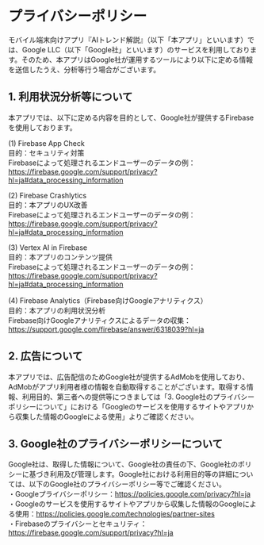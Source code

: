 # プライバシーポリシー
モバイル端末向けアプリ『AIトレンド解説』（以下「本アプリ」といいます）では、Google LLC（以下「Google社」といいます）のサービスを利用しております。そのため、本アプリはGoogle社が運用するツールにより以下に定める情報を送信したうえ、分析等行う場合がございます。

## 1. 利用状況分析等について
本アプリでは、以下に定める内容を目的として、Google社が提供するFirebaseを使用しております。

(1) Firebase App Check  
目的：セキュリティ対策  
Firebaseによって処理されるエンドユーザーのデータの例：https://firebase.google.com/support/privacy?hl=ja#data_processing_information

(2) Firebase Crashlytics  
目的：本アプリのUX改善  
Firebaseによって処理されるエンドユーザーのデータの例：https://firebase.google.com/support/privacy?hl=ja#data_processing_information

(3) Vertex AI in Firebase  
目的：本アプリのコンテンツ提供  
Firebaseによって処理されるエンドユーザーのデータの例：https://firebase.google.com/support/privacy?hl=ja#data_processing_information

(4) Firebase Analytics（Firebase向けGoogleアナリティクス）  
目的：本アプリの利用状況分析  
Firebase向けGoogleアナリティクスによるデータの収集：https://support.google.com/firebase/answer/6318039?hl=ja

## 2. 広告について
本アプリでは、広告配信のためGoogle社が提供するAdMobを使用しており、AdMobがアプリ利用者様の情報を自動取得することがございます。取得する情報、利用目的、第三者への提供等につきましては「3. Google社のプライバシーポリシーについて」における「Googleのサービスを使用するサイトやアプリから収集した情報のGoogleによる使用」よりご確認ください。

## 3. Google社のプライバシーポリシーについて
Google社は、取得した情報について、Google社の責任の下、Google社のポリシーに基づき利用及び管理します。Google社における利用目的等の詳細については、以下のGoogle社のプライバシーポリシー等でご確認ください。  
・Googleプライバシーポリシー：https://policies.google.com/privacy?hl=ja  
・Googleのサービスを使用するサイトやアプリから収集した情報のGoogleによる使用：https://policies.google.com/technologies/partner-sites  
・Firebaseのプライバシーとセキュリティ：https://firebase.google.com/support/privacy?hl=ja  
